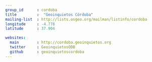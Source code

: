 ```yaml
---
group_id      : cordoba
title         :  "Geoinquietos Córdoba"
mailing-list  : http://lists.osgeo.org/mailman/listinfo/cordoba
longitude     : -4.778
latitude      : 37.904

websites:
  main        : http://cordoba.geoinquietos.org
  twitter     : GeoinquietosODB
  github      : geoinquietoscordoba
---
```

